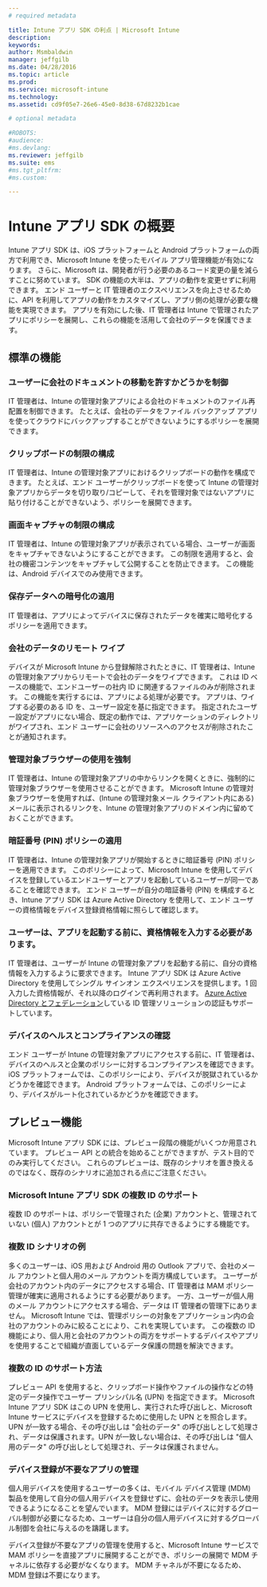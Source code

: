 ```yaml
---
# required metadata

title: Intune アプリ SDK の利点 | Microsoft Intune
description:
keywords:
author: Msmbaldwin
manager: jeffgilb
ms.date: 04/28/2016
ms.topic: article
ms.prod:
ms.service: microsoft-intune
ms.technology:
ms.assetid: cd9f05e7-26e6-45e0-8d38-67d8232b1cae

# optional metadata

#ROBOTS:
#audience:
#ms.devlang:
ms.reviewer: jeffgilb
ms.suite: ems
#ms.tgt_pltfrm:
#ms.custom:

---
```


# Intune アプリ SDK の概要
Intune アプリ SDK は、iOS プラットフォームと Android プラットフォームの両方で利用でき、Microsoft Intune を使ったモバイル アプリ管理機能が有効になります。 さらに、Microsoft は、開発者が行う必要のあるコード変更の量を減らすことに努めています。 SDK の機能の大半は、アプリの動作を変更せずに利用できます。 エンド ユーザーと IT 管理者のエクスペリエンスを向上させるために、API を利用してアプリの動作をカスタマイズし、アプリ側の処理が必要な機能を実現できます。 
アプリを有効にした後、IT 管理者は Intune で管理されたアプリにポリシーを展開し、これらの機能を活用して会社のデータを保護できます。

## 標準の機能

### ユーザーに会社のドキュメントの移動を許すかどうかを制御
IT 管理者は、Intune の管理対象アプリによる会社のドキュメントのファイル再配置を制御できます。 たとえば、会社のデータをファイル バックアップ アプリを使ってクラウドにバックアップすることができないようにするポリシーを展開できます。

### クリップボードの制限の構成
IT 管理者は、Intune の管理対象アプリにおけるクリップボードの動作を構成できます。 たとえば、エンド ユーザーがクリップボードを使って Intune の管理対象アプリからデータを切り取り/コピーして、それを管理対象ではないアプリに貼り付けることができないよう、ポリシーを展開できます。

### 画面キャプチャの制限の構成
IT 管理者は、Intune の管理対象アプリが表示されている場合、ユーザーが画面をキャプチャできないようにすることができます。 この制限を適用すると、会社の機密コンテンツをキャプチャして公開することを防止できます。 この機能は、Android デバイスでのみ使用できます。

### 保存データへの暗号化の適用
IT 管理者は、アプリによってデバイスに保存されたデータを確実に暗号化するポリシーを適用できます。

### 会社のデータのリモート ワイプ
デバイスが Microsoft Intune から登録解除されたときに、IT 管理者は、Intune の管理対象アプリからリモートで会社のデータをワイプできます。 これは ID ベースの機能で、エンドユーザーの社内 ID に関連するファイルのみが削除されます。 この機能を実行するには、アプリによる処理が必要です。 アプリは、ワイプする必要のある ID を、ユーザー設定を基に指定できます。 指定されたユーザー設定がアプリにない場合、既定の動作では、アプリケーションのディレクトリがワイプされ、エンド ユーザーに会社のリソースへのアクセスが削除されたことが通知されます。

### 管理対象ブラウザーの使用を強制
IT 管理者は、Intune の管理対象アプリの中からリンクを開くときに、強制的に管理対象ブラウザーを使用させることができます。 Microsoft Intune の管理対象ブラウザーを使用すれば、(Intune の管理対象メール クライアント内にある) メールに表示されるリンクを、Intune の管理対象アプリのドメイン内に留めておくことができます。

### 暗証番号 (PIN) ポリシーの適用
IT 管理者は、Intune の管理対象アプリが開始するときに暗証番号 (PIN) ポリシーを適用できます。 このポリシーによって、Microsoft Intune を使用してデバイスを登録しているエンドユーザーとアプリを起動しているユーザーが同一であることを確認できます。 エンド ユーザーが自分の暗証番号 (PIN) を構成するとき、Intune アプリ SDK は Azure Active Directory を使用して、エンド ユーザーの資格情報をデバイス登録資格情報に照らして確認します。

### ユーザーは、アプリを起動する前に、資格情報を入力する必要があります。
IT 管理者は、ユーザーが Intune の管理対象アプリを起動する前に、自分の資格情報を入力するように要求できます。 Intune アプリ SDK は Azure Active Directory を使用してシングル サインオン エクスペリエンスを提供します。1 回入力した資格情報が、それ以降のログインで再利用されます。 [Azure Active Directory とフェデレーション](https://msdn.microsoft.com/library/azure/jj679342.aspx)している ID 管理ソリューションの認証もサポートしています。

### デバイスのヘルスとコンプライアンスの確認
エンド ユーザーが Intune の管理対象アプリにアクセスする前に、IT 管理者は、デバイスのヘルスと企業のポリシーに対するコンプライアンスを確認できます。 iOS プラットフォームでは、このポリシーにより、デバイスが脱獄されているかどうかを確認できます。 Android プラットフォームでは、このポリシーにより、デバイスがルート化されているかどうかを確認できます。

## プレビュー機能
Microsoft Intune アプリ SDK には、プレビュー段階の機能がいくつか用意されています。 プレビュー API との統合を始めることができますが、テスト目的でのみ実行してください。 これらのプレビューは、既存のシナリオを置き換えるのではなく、既存のシナリオに追加される点にご注意ください。

### Microsoft Intune アプリ SDK の複数 ID のサポート
複数 ID のサポートは、ポリシーで管理された (企業) アカウントと、管理されていない (個人) アカウントとが 1 つのアプリに共存できるようにする機能です。

### 複数 ID シナリオの例
多くのユーザーは、iOS 用および Android 用の Outlook アプリで、会社のメール アカウントと個人用のメール アカウントを両方構成しています。 ユーザーが会社のアカウント内のデータにアクセスする場合、IT 管理者は MAM ポリシー管理が確実に適用されるようにする必要があります。 一方、ユーザーが個人用のメール アカウントにアクセスする場合、データは IT 管理者の管理下にありません。 Microsoft Intune では、管理ポリシーの対象をアプリケーション内の会社のアカウントのみに絞ることにより、これを実現しています。 この複数の ID 機能により、個人用と会社のアカウントの両方をサポートするデバイスやアプリを使用することで組織が直面しているデータ保護の問題を解決できます。

### 複数の ID のサポート方法
プレビュー API を使用すると、クリップボード操作やファイルの操作などの特定のデータ操作でユーザー プリンシパル名 (UPN) を指定できます。 Microsoft Intune アプリ SDK はこの UPN を使用し、実行された呼び出しと、Microsoft Intune サービスにデバイスを登録するために使用した UPN とを照合します。 UPN が一致する場合、その呼び出しは "会社のデータ" の呼び出しとして処理され、データは保護されます。UPN が一致しない場合は、その呼び出しは "個人用のデータ" の呼び出しとして処理され、データは保護されません。

### デバイス登録が不要なアプリの管理
個人用デバイスを使用するユーザーの多くは、モバイル デバイス管理 (MDM) 製品を使用して自分の個人用デバイスを登録せずに、会社のデータを表示し使用できるようになることを望んでいます。 MDM 登録にはデバイスに対するグローバル制御が必要になるため、ユーザーは自分の個人用デバイスに対するグローバル制御を会社に与えるのを躊躇します。

デバイス登録が不要なアプリの管理を使用すると、Microsoft Intune サービスで MAM ポリシーを直接アプリに展開することができ、ポリシーの展開で MDM チャネルに依存する必要がなくなります。 MDM チャネルが不要になるため、MDM 登録は不要になります。



<!--HONumber=May16_HO2-->


